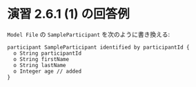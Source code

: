 # 演習 2.6.1 (1) の回答例

`Model File` の `SampleParticipant` を次のように書き換える:

```text
participant SampleParticipant identified by participantId {
  o String participantId
  o String firstName
  o String lastName
  o Integer age // added
}
```
